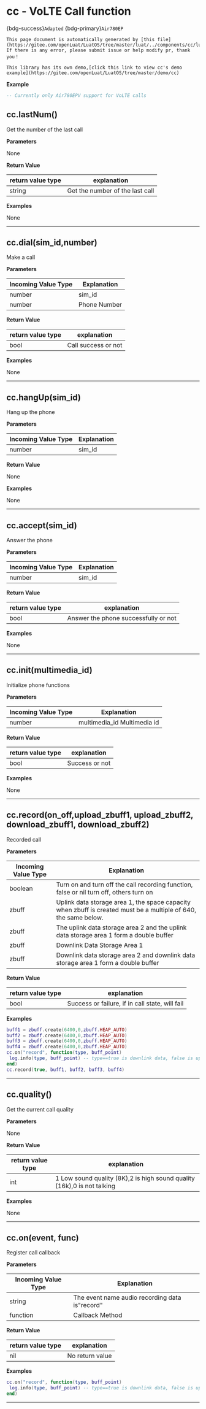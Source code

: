 # cc - VoLTE Call function

{bdg-success}`Adapted` {bdg-primary}`Air780EP`

```{note}
This page document is automatically generated by [this file](https://gitee.com/openLuat/LuatOS/tree/master/luat/../components/cc/luat_lib_cc.c). If there is any error, please submit issue or help modify pr, thank you！
```

```{tip}
This library has its own demo,[click this link to view cc's demo example](https://gitee.com/openLuat/LuatOS/tree/master/demo/cc)
```

**Example**

```lua
-- Currently only Air780EPV support for VoLTE calls

```

## cc.lastNum()



Get the number of the last call

**Parameters**

None

**Return Value**

|return value type | explanation|
|-|-|
|string|Get the number of the last call|

**Examples**

None

---

## cc.dial(sim_id,number)



Make a call

**Parameters**

|Incoming Value Type | Explanation|
|-|-|
|number|sim_id|
|number|Phone Number|

**Return Value**

|return value type | explanation|
|-|-|
|bool|Call success or not|

**Examples**

None

---

## cc.hangUp(sim_id)



Hang up the phone

**Parameters**

|Incoming Value Type | Explanation|
|-|-|
|number|sim_id|

**Return Value**

None

**Examples**

None

---

## cc.accept(sim_id)



Answer the phone

**Parameters**

|Incoming Value Type | Explanation|
|-|-|
|number|sim_id|

**Return Value**

|return value type | explanation|
|-|-|
|bool|Answer the phone successfully or not|

**Examples**

None

---

## cc.init(multimedia_id)



Initialize phone functions

**Parameters**

|Incoming Value Type | Explanation|
|-|-|
|number|multimedia_id Multimedia id|

**Return Value**

|return value type | explanation|
|-|-|
|bool|Success or not|

**Examples**

None

---

## cc.record(on_off,upload_zbuff1, upload_zbuff2, download_zbuff1, download_zbuff2)



Recorded call

**Parameters**

|Incoming Value Type | Explanation|
|-|-|
|boolean|Turn on and turn off the call recording function, false or nil turn off, others turn on|
|zbuff|Uplink data storage area 1, the space capacity when zbuff is created must be a multiple of 640, the same below.|
|zbuff|The uplink data storage area 2 and the uplink data storage area 1 form a double buffer|
|zbuff|Downlink Data Storage Area 1|
|zbuff|Downlink data storage area 2 and downlink data storage area 1 form a double buffer|

**Return Value**

|return value type | explanation|
|-|-|
|bool|Success or failure, if in call state, will fail|

**Examples**

```lua
buff1 = zbuff.create(6400,0,zbuff.HEAP_AUTO)
buff2 = zbuff.create(6400,0,zbuff.HEAP_AUTO)
buff3 = zbuff.create(6400,0,zbuff.HEAP_AUTO)
buff4 = zbuff.create(6400,0,zbuff.HEAP_AUTO)
cc.on("record", function(type, buff_point)
 log.info(type, buff_point) -- type==true is downlink data, false is uplink data buff_point indicates which one is returned in the double cache
end)
cc.record(true, buff1, buff2, buff3, buff4)

```

---

## cc.quality()



Get the current call quality

**Parameters**

None

**Return Value**

|return value type | explanation|
|-|-|
|int|1 Low sound quality (8K),2 is high sound quality (16k),0 is not talking|

**Examples**

None

---

## cc.on(event, func)



Register call callback

**Parameters**

|Incoming Value Type | Explanation|
|-|-|
|string|The event name audio recording data is"record"|
|function|Callback Method|

**Return Value**

|return value type | explanation|
|-|-|
|nil|No return value|

**Examples**

```lua
cc.on("record", function(type, buff_point)
 log.info(type, buff_point) -- type==true is downlink data, false is uplink data buff_point indicates which one is returned in the double cache
end)

```

---

